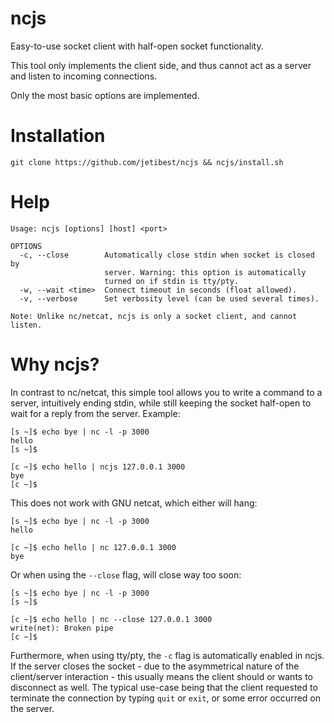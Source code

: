 # ncjs
Easy-to-use socket client with half-open socket functionality.

This tool only implements the client side, and thus cannot act as a
server and listen to incoming connections.

Only the most basic options are implemented.

# Installation
```
git clone https://github.com/jetibest/ncjs && ncjs/install.sh
```

# Help
```
Usage: ncjs [options] [host] <port>

OPTIONS
  -c, --close        Automatically close stdin when socket is closed by
                     server. Warning: this option is automatically
                     turned on if stdin is tty/pty.
  -w, --wait <time>  Connect timeout in seconds (float allowed).
  -v, --verbose      Set verbosity level (can be used several times).

Note: Unlike nc/netcat, ncjs is only a socket client, and cannot listen.
```

# Why ncjs?

In contrast to nc/netcat, this simple tool allows you to write a command
to a server, intuitively ending stdin, while still keeping the socket
half-open to wait for a reply from the server. Example:

```
[s ~]$ echo bye | nc -l -p 3000
hello
[s ~]$ 

[c ~]$ echo hello | ncjs 127.0.0.1 3000
bye
[c ~]$ 
```

This does not work with GNU netcat, which either will hang:

```
[s ~]$ echo bye | nc -l -p 3000
hello

[c ~]$ echo hello | nc 127.0.0.1 3000
bye
```

Or when using the `--close` flag, will close way too soon:

```
[s ~]$ echo bye | nc -l -p 3000
[s ~]$ 

[c ~]$ echo hello | nc --close 127.0.0.1 3000
write(net): Broken pipe
[c ~]$ 
```

Furthermore, when using tty/pty, the `-c` flag is automatically
enabled in ncjs. If the server closes the socket - due to the
asymmetrical nature of the client/server interaction - this
usually means the client should or wants to disconnect as well.
The typical use-case being that the client requested to terminate
the connection by typing `quit` or `exit`, or some error occurred
on the server.

